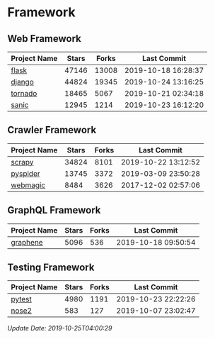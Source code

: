 # Framework

## Web Framework

| Project Name | Stars | Forks | Last Commit |
| ------------ | ----- | ----- | ----------- |
| [flask](https://github.com/pallets/flask) | 47146 | 13008 | 2019-10-18 16:28:37 |
| [django](https://github.com/django/django) | 44824 | 19345 | 2019-10-24 13:16:25 |
| [tornado](https://github.com/tornadoweb/tornado) | 18465 | 5067 | 2019-10-21 02:34:18 |
| [sanic](https://github.com/huge-success/sanic) | 12945 | 1214 | 2019-10-23 16:12:20 |

## Crawler Framework

| Project Name | Stars | Forks | Last Commit |
| ------------ | ----- | ----- | ----------- |
| [scrapy](https://github.com/scrapy/scrapy) | 34824 | 8101 | 2019-10-22 13:12:52 |
| [pyspider](https://github.com/binux/pyspider) | 13745 | 3372 | 2019-03-09 23:50:28 |
| [webmagic](https://github.com/code4craft/webmagic) | 8484 | 3626 | 2017-12-02 02:57:06 |

## GraphQL Framework

| Project Name | Stars | Forks | Last Commit |
| ------------ | ----- | ----- | ----------- |
| [graphene](https://github.com/graphql-python/graphene) | 5096 | 536 | 2019-10-18 09:50:54 |

## Testing Framework

| Project Name | Stars | Forks | Last Commit |
| ------------ | ----- | ----- | ----------- |
| [pytest](https://github.com/pytest-dev/pytest) | 4980 | 1191 | 2019-10-23 22:22:26 |
| [nose2](https://github.com/nose-devs/nose2) | 583 | 127 | 2019-10-07 23:02:47 |

*Update Date: 2019-10-25T04:00:29*